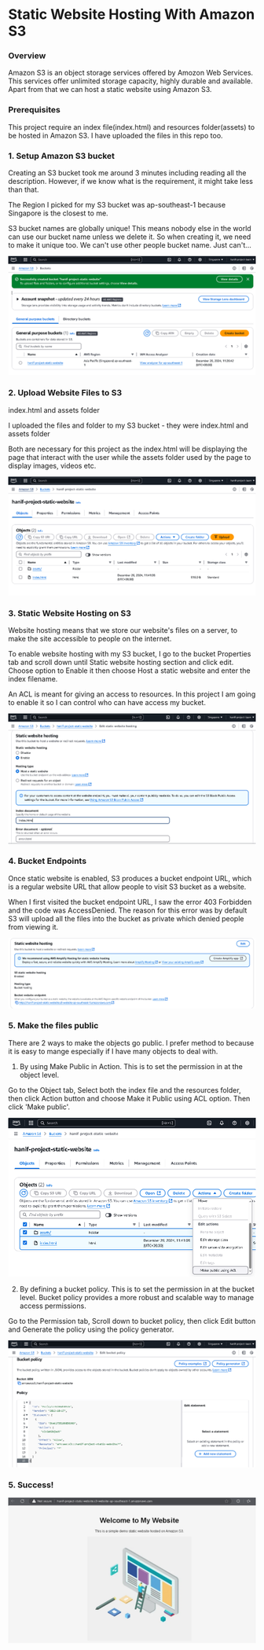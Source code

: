 # Static Website Hosting With Amazon S3

### Overview

Amazon S3 is an object storage services offered by Amozon Web Services. This services offer unlimited storage capacity, highly durable and available. Apart from that we can host a static website using Amazon S3.

### Prerequisites

This project require an index file(index.html) and resources folder(assets) to be hosted in Amazon S3. I have uploaded the files in this repo too.

### 1. Setup Amazon S3 bucket

Creating an S3 bucket took me around 3 minutes including reading all the
description. However, if we know what is the requirement, it might take less
than that.

The Region I picked for my S3 bucket was ap-southeast-1 because Singapore
is the closest to me.

S3 bucket names are globally unique! This means nobody else in the world can
use our bucket name unless we delete it. So when creating it, we need to make
it unique too. We can't use other people bucket name. Just can't...

![alt text](https://github.com/hanifyaziz/AWS-Projects/blob/main/screenshot/static-website/createbucket-success.PNG?raw=true)

### 2. Upload Website Files to S3

index.html and assets folder

I uploaded the files and folder to my S3 bucket - they were index.html and assets folder

Both are necessary for this project as the index.html will be displaying the
page that interact with the user while the assets folder used by the
page to display images, videos etc.

![alt text](https://github.com/hanifyaziz/AWS-Projects/blob/main/screenshot/static-website/uploaded-files.PNG?raw=true)

### 3. Static Website Hosting on S3

Website hosting means that we store our website's files on a server, to make
the site accessible to people on the internet.

To enable website hosting with my S3 bucket, I go to the bucket Properties tab
and scroll down until Static website hosting section and click edit. Choose
option to Enable it then choose Host a static website and enter the index
filename.

An ACL is meant for giving an access to resources. In this project I am going to
enable it so I can control who can have access my bucket.

![alt text](https://github.com/hanifyaziz/AWS-Projects/blob/main/screenshot/static-website/static-site-hosting.PNG?raw=true)

### 4. Bucket Endpoints

Once static website is enabled, S3 produces a bucket endpoint URL, which is a
regular website URL that allow people to visit S3 bucket as a website.

When I first visited the bucket endpoint URL, I saw the error 403 Forbidden and
the code was AccessDenied. The reason for this error was by default S3 will
upload all the files into the bucket as private which denied people from viewing
it.

![alt text](https://github.com/hanifyaziz/AWS-Projects/blob/main/screenshot/static-website/bucket-endpoint.PNG?raw=true)

### 5. Make the files public

There are 2 ways to make the objects go public. I prefer method to because it is easy to mange especially if I have many objects to deal with.

1. By using Make Public in Action. This is to set the permission in at the object level.

Go to the Object tab, Select both the index file
and the resources folder, then click Action button and choose Make it Public
using ACL option. Then click 'Make public'.

![alt text](https://github.com/hanifyaziz/AWS-Projects/blob/main/screenshot/static-website/make-public.PNG?raw=true)

2. By defining a bucket policy. This is to set the permission in at the bucket level. Bucket policy provides a more robust and scalable way to manage access permissions. 

Go to the Permission tab, Scroll down to bucket policy, then click Edit button and Generate the policy using the policy generator.

![alt text](https://github.com/hanifyaziz/AWS-Projects/blob/main/screenshot/static-website/bucket-policy.PNG?raw=true)


### 5. Success!

![alt text](https://github.com/hanifyaziz/AWS-Projects/blob/main/screenshot/static-website/success.PNG?raw=true)


